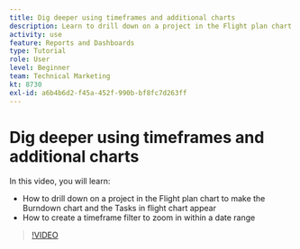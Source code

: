```yaml
---
title: Dig deeper using timeframes and additional charts
description: Learn to drill down on a project in the Flight plan chart to make the Burndown chart and the Tasks in flight chart appear in [!DNL Adobe Workfront].
activity: use
feature: Reports and Dashboards
type: Tutorial
role: User
level: Beginner
team: Technical Marketing
kt: 8730
exl-id: a6b4b6d2-f45a-452f-990b-bf8fc7d263ff
---
```

# Dig deeper using timeframes and additional charts

In this video, you will learn:

* How to drill down on a project in the Flight plan chart to make the Burndown chart and the Tasks in flight chart appear
* How to create a timeframe filter to zoom in within a date range

>[!VIDEO](https://video.tv.adobe.com/v/335048/?quality=12)
